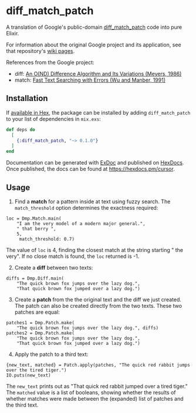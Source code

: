 # diff_match_patch

A translation of Google's public-domain
[diff_match_patch](https://github.com/google/diff-match-patch) code into pure Elixir.

For information about the original Google project and its application,
see that repository's [wiki pages](https://github.com/google/diff-match-patch/wiki).

References from the Google project:

* diff: [An O(ND) Difference Algorithm and Its Variations (Meyers, 1986)](http://www.xmailserver.org/diff2.pdf)
* match: [Fast Text Searching with Errors (Wu and Manber, 1991)](http://www.club.cc.cmu.edu/~ajo/docs/agrep.pdf)


## Installation

If [available in Hex](https://hex.pm/docs/publish), the package can be installed
by adding `diff_match_patch` to your list of dependencies in `mix.exs`:

```elixir
def deps do
  [
    {:diff_match_patch, "~> 0.1.0"}
  ]
end
```
Documentation can be generated with [ExDoc](https://github.com/elixir-lang/ex_doc)
and published on [HexDocs](https://hexdocs.pm). Once published, the docs can
be found at <https://hexdocs.pm/cursor>.

## Usage

1. Find a **match** for a pattern inside at text using fuzzy search. The
`match_threshold` option determines the exactness required:

```
loc = Dmp.Match.main(
    "I am the very model of a modern major general.",
    " that berry ",
    5,
     match_threshold: 0.7)
```

The value of `loc` is 4, finding the closest match at the string starting " the very".
If no close match is found, the `loc` returned is -1.

2. Create a **diff** between two texts:

```
diffs = Dmp.Diff.main(
    "The quick brown fox jumps over the lazy dog.",
    "That quick brown fox jumped over a lazy dog.")
```

3. Create a **patch** from the the original text and the diff we just created.
The patch can also be created directly from the two texts. These
two patches are equal:

```
patches1 = Dmp.Patch.make(
    "The quick brown fox jumps over the lazy dog.", diffs)
patches2 = Dmp.Patch.make(
    "The quick brown fox jumps over the lazy dog.",
    "That quick brown fox jumped over a lazy dog.")
```

4. Apply the patch to a third text:

```
{new_text, matched} = Patch.apply(patches, "The quick red rabbit jumps over the tired tiger.")
IO.puts(new_text)
```

The `new_text` prints out as "That quick red rabbit jumped over a tired tiger."
The `matched` value is a list of booleans, showing whether the results of whether
matches were made between the (expanded) list of patches and the third text.
